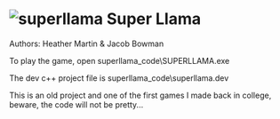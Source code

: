 ![superllama](https://user-images.githubusercontent.com/3331628/76296195-360d3480-628c-11ea-9817-34a349413a69.jpg)
Super Llama
===========
Authors: Heather Martin & Jacob Bowman

To play the game, open superllama_code\SUPERLLAMA.exe

The dev c++ project file is superllama_code\superllama.dev

This is an old project and one of the first games I made back in college, beware, the code will not be pretty...
